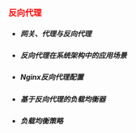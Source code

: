 ### <font color='red'>反向代理</font>



- ##### 网关、代理与反向代理

- ##### 反向代理在系统架构中的应用场景

- ##### Nginx反向代理配置

- ##### 基于反向代理的负载均衡器

- ##### 负载均衡策略